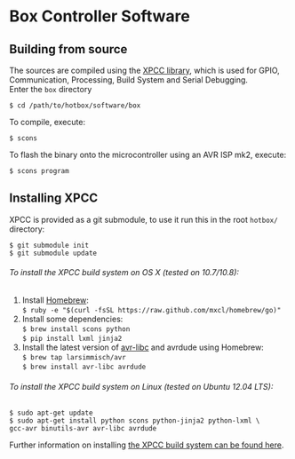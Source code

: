 # Box Controller Software

## Building from source

The sources are compiled using the [XPCC library][xpcc], which is used for
GPIO, Communication, Processing, Build System and Serial Debugging.  
Enter the `box` directory

	$ cd /path/to/hotbox/software/box

To compile, execute:

	$ scons

To flash the binary onto the microcontroller using an AVR ISP mk2, execute:

	$ scons program


Installing XPCC
---------------

XPCC is provided as a git submodule, to use it run this in the root `hotbox/` directory:

	$ git submodule init
	$ git submodule update


###### To install the XPCC build system on OS X (tested on 10.7/10.8):

1.	Install [Homebrew][]:  
	`$ ruby -e "$(curl -fsSL https://raw.github.com/mxcl/homebrew/go)"`
2.	Install some dependencies:  
	`$ brew install scons python`  
	`$ pip install lxml jinja2`
3.	Install the latest version of [avr-libc][avrlibc] and avrdude using Homebrew:  
	`$ brew tap larsimmisch/avr`  
	`$ brew install avr-libc avrdude`


###### To install the XPCC build system on Linux (tested on Ubuntu 12.04 LTS):

	$ sudo apt-get update
	$ sudo apt-get install python scons python-jinja2 python-lxml \
	gcc-avr binutils-avr avr-libc avrdude


Further information on installing [the XPCC build system can be found here][xpcc-install].


[xpcc]: http://develop.xpcc.io/
[homebrew]: http://mxcl.github.com/homebrew/
[avrlibc]: https://github.com/larsimmisch/homebrew-avr
[xpcc-install]: http://develop.xpcc.io/install.html
